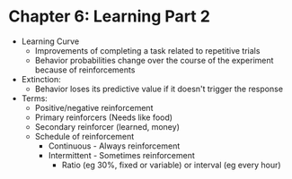 # Chapter 6: Learning Part 2
* Learning Curve
  * Improvements of completing a task related to repetitive trials
  * Behavior probabilities change over the course of the experiment because of reinforcements
* Extinction:
  * Behavior loses its predictive value if it doesn't trigger the response
* Terms:
  * Positive/negative reinforcement
  * Primary reinforcers (Needs like food)
  * Secondary reinforcer (learned, money)
  * Schedule of reinforcement
    * Continuous - Always reinforcement
    * Intermittent - Sometimes reinforcement
      * Ratio (eg 30%, fixed or variable) or interval (eg every hour)
